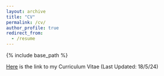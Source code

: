```yaml
---
layout: archive
title: "CV"
permalink: /cv/
author_profile: true
redirect_from:
  - /resume
---
```


{% include base_path %}

[Here](https://vikhyatt.github.io/files/updated_CV.pdf) is the link to my Curriculum Vitae (Last Updated: 18/5/24)
